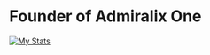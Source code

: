 # Founder of Admiralix One 

[![My Stats](https://github-readme-stats.vercel.app/api?username=Kiriuxa2010)](https://github.com/anuraghazra/github-readme-stats)
<!---
Kiriuxa2010/Kiriuxa2010 is a ✨ special ✨ repository because its `README.md` (this file) appears on your GitHub profile.
You can click the Preview link to take a look at your changes.
--->
